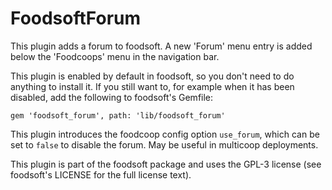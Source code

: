 FoodsoftForum
=================

This plugin adds a forum to foodsoft. A new 'Forum' menu entry is added below the 'Foodcoops' menu in the navigation bar.

This plugin is enabled by default in foodsoft, so you don't need to do anything
to install it. If you still want to, for example when it has been disabled,
add the following to foodsoft's Gemfile:

```Gemfile
gem 'foodsoft_forum', path: 'lib/foodsoft_forum'
```

This plugin introduces the foodcoop config option `use_forum`, which can be
set to `false` to disable the forum. May be useful in multicoop deployments.

This plugin is part of the foodsoft package and uses the GPL-3 license (see
foodsoft's LICENSE for the full license text).
